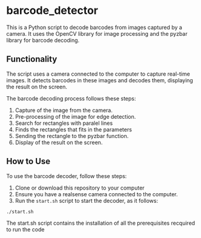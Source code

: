 # barcode_detector
This is a Python script to decode barcodes from images captured by a camera. It uses the OpenCV library for image processing and the pyzbar library for barcode decoding.

## Functionality

The script uses a camera connected to the computer to capture real-time images. It detects barcodes in these images and decodes them, displaying the result on the screen.

The barcode decoding process follows these steps:

1. Capture of the image from the camera.
2. Pre-processing of the image for edge detection.
3. Search for rectangles with paralel lines
4. Finds the rectangles that fits in the parameters
5. Sending the rectangle to the pyzbar function.
6. Display of the result on the screen.

## How to Use

To use the barcode decoder, follow these steps:

1. Clone or download this repository to your computer
2. Ensure you have a realsense camera connected to the computer.
3. Run the `start.sh` script to start the decoder, as it follows:

```
./start.sh
```
The start.sh script contains the installation of all the prerequisites recquired to run the code